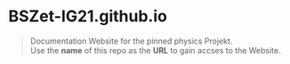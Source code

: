 # BSZet-IG21.github.io

>Documentation Website for the pinned physics Projekt. \
>Use the **name** of this repo as the **URL** to gain accses to the Website. 
